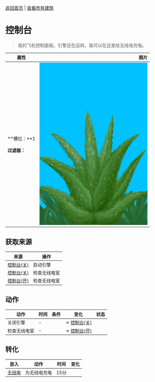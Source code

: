 [返回首页](index.md)   |  [查看所有建筑](building.md)
# 控制台  
> 我的飞机控制面板。引擎还在运转。我可以在这里给无线电充电。  
  
  属性  |   图片   
 ----  |  ----:   
 **槽位：**1<br><br>**过滤器：**  |  ![](Sprite/AloeVera.png)   
  
## 获取来源  
来源  |  操作  
----  |  ----  
[控制台(关)](ControlPanelOff.md)  |  启动引擎  
[控制台(关)](ControlPanelOff.md)  |  检查无线电室  
[控制台(开)](ControlPanelOn.md)  |  检查无线电室  
## 动作  
动作  |  时间  |  条件  |  变化  |  状态  
----  |  ----  |  ----  |  ----  |  ----  
关闭引擎  |  -  |    |  → [控制台(关)](ControlPanelOff.md)<br>  |    
检查无线电室  |  -  |    |  → [控制台(开)](ControlPanelOn.md)<br>  |    
## 转化  
放入  |  动作  |  时间  |  变化  
----  |  ----  |  ----  |  ----  
[无线电](Radio.md)  |  为无线电充电  |  15分  |    
